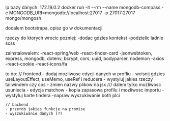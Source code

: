 ip bazy danych: 172.19.0.2
docker run -it --rm --name mongodb-compass -e MONGODB_URI=mongodb://localhost:27017 -p 27017:27017 mongo/mongosh

dodalem bootstrapa, opisz go w dokumentacji

rzeczy do ktorych wrocic pozniej:
-dodac gdzies kontekst
-podzielic ladnie scss

zainstalowalem:
-react-spring/web
-react-tinder-card
-jsonwebtoken, express, mongodb, dotenv, bcrypt, cors, uuid, bodyparser, nodemon
-axios
-react-cookie
-react-icons/fa

to do:
    // frontend
    <!-- - napraw to ze te karty z tindera uciekaja i rozszerzaja strone-->
    <!-- - napraw to ze trzeba odswiezyc strone zeby zobaczyc matches -->
    <!-- - napraw matches: dwie osoby musza siebie nawzajem dodac zeby bylo match -->
    - dodaj mozliwosc edycji danych w profliu
    - wcisnij gdzies useLayoutEffect, useMemo, useRef i reducera
    - wystyluj jakies rzeczy tailwindem czy cos
    - zmien nazwy plikow na jsx
    <!-- - dodaj mozliwosc usuniecia konta -->
    <!-- - edycja historii czatow --> /// dalem tylko mozliwosc usuniecia
    - edycja matchow
    - kopia zapasowa profilu i mozliwosc importu
    - wystyluj karte tindera
    -napraw wyszukiwanie both plci

    // backend
    - przerob jakies funkcje na promise
    - wyszukiwanie danych (?)
